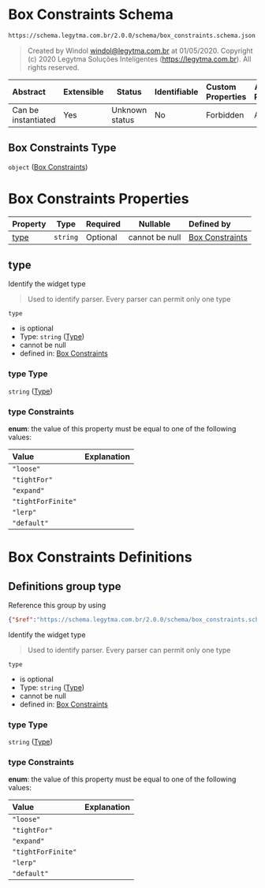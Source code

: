 # Box Constraints Schema

```txt
https://schema.legytma.com.br/2.0.0/schema/box_constraints.schema.json
```




> Created by Windol [windol@legytma.com.br](mailto:windol@legytma.com.br) at 01/05/2020.
> Copyright (c) 2020 Legytma Soluções Inteligentes (<https://legytma.com.br>). All rights reserved.
>

| Abstract            | Extensible | Status         | Identifiable | Custom Properties | Additional Properties | Access Restrictions | Defined In                                                                                  |
| :------------------ | ---------- | -------------- | ------------ | :---------------- | --------------------- | ------------------- | ------------------------------------------------------------------------------------------- |
| Can be instantiated | Yes        | Unknown status | No           | Forbidden         | Allowed               | none                | [box_constraints.schema.json](../schema/box_constraints.schema.json) |

## Box Constraints Type

`object` ([Box Constraints](box_constraints.md))

# Box Constraints Properties

| Property      | Type     | Required | Nullable       | Defined by                                                                                                                                           |
| :------------ | -------- | -------- | -------------- | :--------------------------------------------------------------------------------------------------------------------------------------------------- |
| [type](#type) | `string` | Optional | cannot be null | [Box Constraints](box_constraints-properties-type.md) |

## type

Identify the widget type


> Used to identify parser. Every parser can permit only one type
>

`type`

-   is optional
-   Type: `string` ([Type](box_constraints-properties-type.md))
-   cannot be null
-   defined in: [Box Constraints](box_constraints-properties-type.md)

### type Type

`string` ([Type](box_constraints-properties-type.md))

### type Constraints

**enum**: the value of this property must be equal to one of the following values:

| Value              | Explanation |
| :----------------- | ----------- |
| `"loose"`          |             |
| `"tightFor"`       |             |
| `"expand"`         |             |
| `"tightForFinite"` |             |
| `"lerp"`           |             |
| `"default"`        |             |

# Box Constraints Definitions

## Definitions group type

Reference this group by using

```json
{"$ref":"https://schema.legytma.com.br/2.0.0/schema/box_constraints.schema.json#/definitions/type"}
```

Identify the widget type


> Used to identify parser. Every parser can permit only one type
>

`type`

-   is optional
-   Type: `string` ([Type](box_constraints-definitions-type.md))
-   cannot be null
-   defined in: [Box Constraints](box_constraints-definitions-type.md)

### type Type

`string` ([Type](box_constraints-definitions-type.md))

### type Constraints

**enum**: the value of this property must be equal to one of the following values:

| Value              | Explanation |
| :----------------- | ----------- |
| `"loose"`          |             |
| `"tightFor"`       |             |
| `"expand"`         |             |
| `"tightForFinite"` |             |
| `"lerp"`           |             |
| `"default"`        |             |

